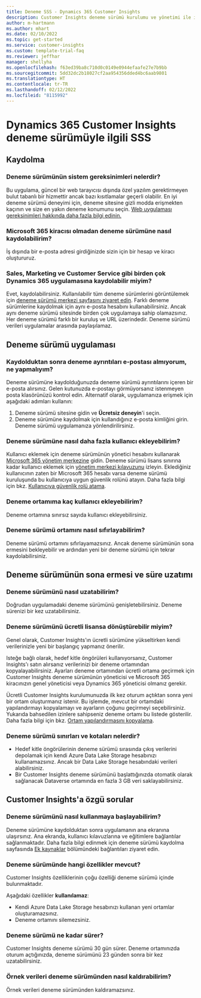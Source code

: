 ```yaml
---
title: Deneme SSS - Dynamics 365 Customer Insights
description: Customer Insights deneme sürümü kurulumu ve yönetimi ile ilgili sık sorulan soruların çözümleri. Platforma ve uygulamaya özgü sorunları gidermeyi öğrenin.
author: m-hartmann
ms.author: mhart
ms.date: 02/10/2022
ms.topic: get-started
ms.service: customer-insights
ms.custom: template-trial-faq
ms.reviewer: jeffhar
manager: shellyha
ms.openlocfilehash: f63ed39ba8c710d0c0149e0944efaafe27e7b9bb
ms.sourcegitcommit: 5dd32dc2b18027cf2aa954356dded4bc6aab9801
ms.translationtype: HT
ms.contentlocale: tr-TR
ms.lasthandoff: 02/12/2022
ms.locfileid: "8115992"
---
```

# <a name="dynamics-365-customer-insights-trial-faq"></a>Dynamics 365 Customer Insights deneme sürümüyle ilgili SSS

## <a name="sign-up"></a>Kaydolma

### <a name="what-are-the-system-requirements-for-the-trial"></a>Deneme sürümünün sistem gereksinimleri nelerdir?

Bu uygulama, güncel bir web tarayıcısı dışında özel yazılım gerektirmeyen bulut tabanlı bir hizmettir ancak bazı kısıtlamalar geçerli olabilir. En iyi deneme sürümü deneyimi için, deneme sitesine gizli modda erişmekten kaçının ve size en yakın deneme konumunu seçin. [Web uygulaması gereksinimleri hakkında daha fazla bilgi edinin.](/power-platform/admin/web-application-requirements)

### <a name="how-do-i-sign-up-for-the-trial-without-a-microsoft-365-tenant"></a>Microsoft 365 kiracısı olmadan deneme sürümüne nasıl kaydolabilirim?

İş dışında bir e-posta adresi girdiğinizde sizin için bir hesap ve kiracı oluştururuz.

### <a name="can-i-sign-up-for-multiple-dynamics-365-apps-such-as-sales-marketing-and-customer-service"></a>Sales, Marketing ve Customer Service gibi birden çok Dynamics 365 uygulamasına kaydolabilir miyim?

Evet, kaydolabilirsiniz. Kullanılabilir tüm deneme sürümlerini görüntülemek için [deneme sürümü merkezi sayfasını ziyaret edin](https://dynamics.microsoft.com/dynamics-365-free-trial). Farklı deneme sürümlerine kaydolmak için aynı e-posta hesabını kullanabilirsiniz. Ancak aynı deneme sürümü sitesinde birden çok uygulamaya sahip olamazsınız. Her deneme sürümü farklı bir kuruluş ve URL üzerindedir. Deneme sürümü verileri uygulamalar arasında paylaşılamaz.

## <a name="trial-app"></a>Deneme sürümü uygulaması

### <a name="i-didnt-receive-the-trial-details-email-after-signing-up-what-should-i-do"></a>Kaydolduktan sonra deneme ayrıntıları e-postası almıyorum, ne yapmalıyım?

Deneme sürümüne kaydolduğunuzda deneme sürümü ayrıntılarını içeren bir e-posta alırsınız. Gelen kutunuzda e-postayı görmüyorsanız istenmeyen posta klasörünüzü kontrol edin. Alternatif olarak, uygulamanıza erişmek için aşağıdaki adımları kullanın:

1. Deneme sürümü sitesine gidin ve **Ücretsiz deneyin**'i seçin.
1. Deneme sürümüne kaydolmak için kullandığınız e-posta kimliğini girin. Deneme sürümü uygulamanıza yönlendirilirsiniz.

### <a name="how-do-i-add-more-users-to-a-trial"></a>Deneme sürümüne nasıl daha fazla kullanıcı ekleyebilirim?

Kullanıcı eklemek için deneme sürümünün yönetici hesabını kullanarak [Microsoft 365 yönetim merkezine](https://admin.microsoft.com) gidin. Deneme sürümü lisans sınırına kadar kullanıcı eklemek için [yönetim merkezi kılavuzunu](/microsoft-365/admin/add-users/add-users) izleyin. Eklediğiniz kullanıcının zaten bir Microsoft 365 hesabı varsa deneme sürümü kuruluşunda bu kullanıcıya uygun güvenlik rolünü atayın. Daha fazla bilgi için bkz. [Kullanıcıya güvenlik rolü atama](/power-platform/admin/create-users-assign-online-security-roles#assign-a-security-role-to-a-user).

### <a name="how-many-users-can-i-add-to-my-trial-environment"></a>Deneme ortamıma kaç kullanıcı ekleyebilirim?

Deneme ortamına sınırsız sayıda kullanıcı ekleyebilirsiniz.

### <a name="how-do-i-reset-the-trial-environment"></a>Deneme sürümü ortamını nasıl sıfırlayabilirim?

Deneme sürümü ortamını sıfırlayamazsınız. Ancak deneme sürümünün sona ermesini bekleyebilir ve ardından yeni bir deneme sürümü için tekrar kaydolabilirsiniz.

## <a name="trial-expiration-and-extension"></a>Deneme sürümünün sona ermesi ve süre uzatımı

### <a name="how-do-i-extend-the-trial"></a>Deneme sürümünü nasıl uzatabilirim?

Doğrudan uygulamadaki deneme sürümünü genişletebilirsiniz. Deneme sürenizi bir kez uzatabilirsiniz.

### <a name="can-i-convert-the-trial-to-a-paid-license"></a>Deneme sürümünü ücretli lisansa dönüştürebilir miyim?

Genel olarak, Customer Insights'ın ücretli sürümüne yükseltirken kendi verilerinizle yeni bir başlangıç yapmanız önerilir. 

Isteğe bağlı olarak, hedef kitle öngörüleri kullanıyorsanız, Customer Insights'ı satın alırsanız verilerinizi bir deneme ortamından kopyalayabilirsiniz. Ayarları deneme ortamından ücretli ortama geçirmek için Customer Insights deneme sürümünün yöneticisi ve Microsoft 365 kiracınızın genel yöneticisi veya Dynamics 365 yöneticisi olmanız gerekir. 

Ücretli Customer Insights kurulumunuzda ilk kez oturum açtıktan sonra yeni bir ortam oluşturmanız istenir. Bu işlemde, mevcut bir ortamdaki yapılandırmayı kopyalamayı ve ayarların çoğunu geçirmeyi seçebilirsiniz. Yukarıda bahsedilen izinlere sahipseniz deneme ortamı bu listede gösterilir. Daha fazla bilgi için bkz. [Ortam yapılandırmasını kopyalama](audience-insights/manage-environments.md#copy-the-environment-configuration).

### <a name="what-are-the-trial-limits-and-quotas"></a>Deneme sürümü sınırları ve kotaları nelerdir?

- Hedef kitle öngörülerinin deneme sürümü sırasında çıkış verilerini depolamak için kendi Azure Data Lake Storage hesabınızı kullanamazsınız. Ancak bir Data Lake Storage hesabındaki verileri alabilirsiniz.
- Bir Customer Insights deneme sürümünü başlattığınızda otomatik olarak sağlanacak Dataverse ortamında en fazla 3 GB veri saklayabilirsiniz.

## <a name="customer-insights-specific-questions"></a>Customer Insights'a özgü sorular

### <a name="how-do-i-start-using-the-trial"></a>Deneme sürümünü nasıl kullanmaya başlayabilirim?

Deneme sürümüne kaydolduktan sonra uygulamanın ana ekranına ulaşırsınız. Ana ekranda, kullanıcı kılavuzlarına ve eğitimlere bağlantılar sağlanmaktadır. Daha fazla bilgi edinmek için deneme sürümü kaydolma sayfasında [Ek kaynaklar](trial-signup.md#additional-resources) bölümündeki bağlantıları ziyaret edin.

### <a name="what-features-are-available-in-the-trial"></a>Deneme sürümünde hangi özellikler mevcut?

Customer Insights özelliklerinin çoğu özelliği deneme sürümü içinde bulunmaktadır.

Aşağıdaki özellikler **kullanılamaz**: 
- Kendi Azure Data Lake Storage hesabınızı kullanan yeni ortamlar oluşturamazsınız.
- Deneme ortamını silemezsiniz. 

### <a name="how-long-does-the-trial-last"></a>Deneme sürümü ne kadar sürer?

Customer Insights deneme sürümü 30 gün sürer. Deneme ortamınızda oturum açtığınızda, deneme sürümünü 23 günden sonra bir kez uzatabilirsiniz.

### <a name="how-do-i-remove-sample-data-from-the-trial"></a>Örnek verileri deneme sürümünden nasıl kaldırabilirim?

Örnek verileri deneme sürümünden kaldıramazsınız.

